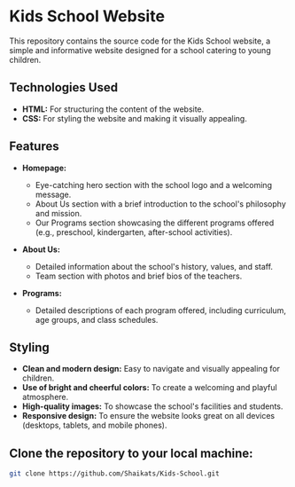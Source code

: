 # Kids School Website

This repository contains the source code for the Kids School website, a simple and informative website designed for a school catering to young children.

## Technologies Used

* **HTML:** For structuring the content of the website.
* **CSS:** For styling the website and making it visually appealing.

## Features

* **Homepage:**
    * Eye-catching hero section with the school logo and a welcoming message.
    * About Us section with a brief introduction to the school's philosophy and mission.
    * Our Programs section showcasing the different programs offered (e.g., preschool, kindergarten, after-school activities).
       
* **About Us:**
    * Detailed information about the school's history, values, and staff.
    * Team section with photos and brief bios of the teachers.
* **Programs:**
    * Detailed descriptions of each program offered, including curriculum, age groups, and class schedules.

## Styling

* **Clean and modern design:** Easy to navigate and visually appealing for children.
* **Use of bright and cheerful colors:** To create a welcoming and playful atmosphere.
* **High-quality images:** To showcase the school's facilities and students.
* **Responsive design:** To ensure the website looks great on all devices (desktops, tablets, and mobile phones).

## Clone the repository to your local machine:
   ```bash
   git clone https://github.com/Shaikats/Kids-School.git
